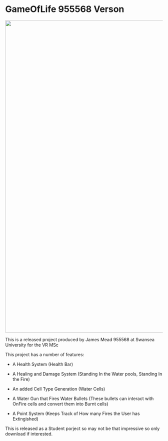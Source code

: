 # GameOfLife 955568 Verson

[<img src="https://img.youtube.com/vi/jk6jQ6Leymo/0.jpg" width="1000" height="" />](https://www.youtube.com/watch?v=jk6jQ6Leymo)

This is a released project produced by James Mead 955568 at Swansea University for the VR MSc

This project has a number of features:

- A Health System (Health Bar)

- A Healing and Damage System (Standing In the Water pools, Standing In the Fire)

- An added Cell Type Generation (Water Cells)

- A Water Gun that Fires Water Bullets (These bullets can interact with OnFire cells and convert them into Burnt cells)

- A Point System (Keeps Track of How many Fires the User has Extingished)

This is released as a Student porject so may not be that impressive so only download if interested.



